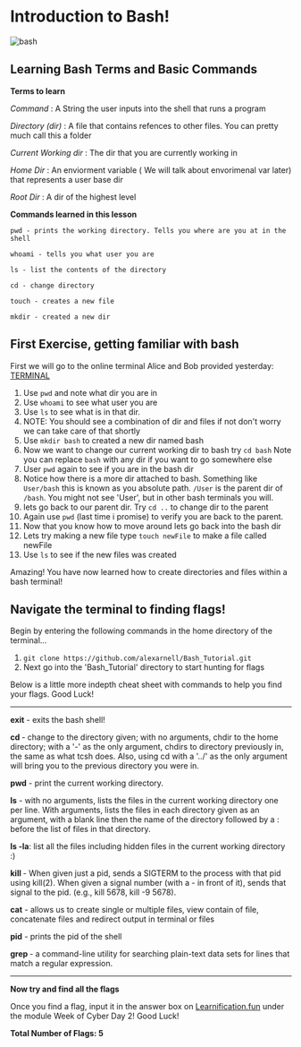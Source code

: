# Introduction to Bash!

![bash](https://www.eazylinux.com/wp-content/uploads/2016/09/bashshell.png)

## Learning Bash Terms and Basic Commands

**Terms to learn** 

*Command*
    : A String the user inputs into the shell that runs a program

*Directory (dir)*
    : A file that contains refences to other files. You can pretty much call this a folder

*Current Working dir*
    : The dir that you are currently working in 

*Home Dir*
    : An enviorment variable ( We will talk about envorimenal var later) that represents a user base dir

*Root Dir*
    : A dir of the highest level 

**Commands learned in this lesson**

```
pwd - prints the working directory. Tells you where are you at in the shell 

whoami - tells you what user you are

ls - list the contents of the directory 

cd - change directory 

touch - creates a new file

mkdir - created a new dir
```

## First Exercise, getting familiar with bash

First we will go to the online terminal Alice and Bob provided yesterday: <a href="http://157.230.203.138/term" target="_blank">TERMINAL</a>

1. Use `pwd` and note what dir you are in 
2. Use `whoami` to see what user you are 
3. Use `ls` to see what is in that dir. 
4. NOTE: You should see a combination of dir and files if not don't worry we can take care of that shortly 
5. Use `mkdir bash` to created a new dir named bash
6. Now we want to change our current working dir to bash try `cd bash` Note you can replace `bash` with any dir if you want to go somewhere else 
7. User `pwd` again to see if you are in the bash dir 
8. Notice how there is a more dir attached to bash. Something like `User/bash` this is known as you absolute path. `/User` is the parent dir of `/bash`. You might not see 'User', but in other bash terminals you will.
9. lets go back to our parent dir. Try `cd ..` to change dir to the parent
10. Again use `pwd` (last time i promise) to verify you are back to the parent. 
11. Now that you know how to move around lets go back into the bash dir 
12. Lets try making a new file type `touch newFile` to make a file called newFile
13. Use `ls` to see if the new files was created

Amazing! You have now learned how to create directories and files within a bash terminal!

## Navigate the terminal to finding flags!

Begin by entering the following commands in the home directory of the terminal...

1. `git clone https://github.com/alexarnell/Bash_Tutorial.git`
2. Next go into the 'Bash_Tutorial' directory to start hunting for flags

Below is a little more indepth cheat sheet with commands to help
you find your flags. Good Luck!

---

**exit** - exits the bash shell!

**cd <path>** - change to the directory given; with no 
arguments, chdir to the home directory; with a '-' 
as the only argument, chdirs to directory
previously in, the same as what tcsh does. Also, 
using cd with a '../' as the only argument will
bring you to the previous directory you were in.


**pwd** - print the current working directory. 


**ls** - with no arguments, lists the files
in the current working directory one per
line. With arguments, lists the files in each
directory given as an argument, with a blank
line then the name of the directory followed
by a : before the list of files in that directory.


**ls -la**: list all the files including hidden files in the
current working directory :)


**kill <pid>**- When given just a pid, sends
a SIGTERM to the process with that
pid using kill(2). When given a signal
number (with a - in front of it), sends
that signal to the pid. (e.g., kill 5678,
kill -9 5678).


**cat** <filename> - allows us to create single or multiple
files, view contain of file, concatenate files
and redirect output in terminal or files


**pid** - prints the pid of the shell


**grep <filename>**- a command-line utility for searching
plain-text data sets for lines that match a regular
expression.
  
---

**Now try and find all the flags**

Once you find a flag, input it in the answer box on <a href="https://learnification.fun/" target="_blank">Learnification.fun</a> under the module Week of Cyber Day 2! Good Luck!

**Total Number of Flags: 5**
